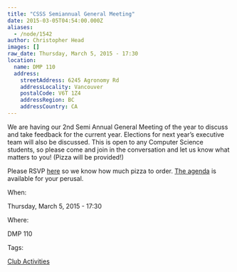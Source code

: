 ```yaml
---
title: "CSSS Semiannual General Meeting"
date: 2015-03-05T04:54:00.000Z
aliases:
  - /node/1542
author: Christopher Head
images: []
raw_date: Thursday, March 5, 2015 - 17:30
location:
  name: DMP 110
  address:
    streetAddress: 6245 Agronomy Rd
    addressLocality: Vancouver
    postalCode: V6T 1Z4
    addressRegion: BC
    addressCountry: CA
---
```


We are having our 2nd Semi Annual General Meeting of the year to discuss and take feedback for the current year. Elections for next year’s executive team will also be discussed. This is open to any Computer Science students, so please come and join in the conversation and let us know what matters to you! (Pizza will be provided!)

Please RSVP [here](https://facebook.com/events/707755655990112) so we know how much pizza to order. [The agenda](/files/2014-2015SecondSemiannualGeneralMeetingAgenda.pdf) is available for your perusal.

When: 

Thursday, March 5, 2015 - 17:30

Where: 

DMP 110

Tags: 

[Club Activities](/club)
